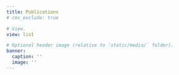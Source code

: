 ```yaml
---
title: Publications
# cms_exclude: true

# View.
view: list

# Optional header image (relative to `static/media/` folder).
banner:
  caption: ''
  image: ''
---
```

